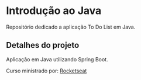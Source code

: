 # Introdução ao Java 

Repositório dedicado a aplicação To Do List em Java.

## Detalhes do projeto
Aplicação em Java utilizando Spring Boot.

Curso ministrado por: [Rocketseat](https://www.rocketseat.com.br)